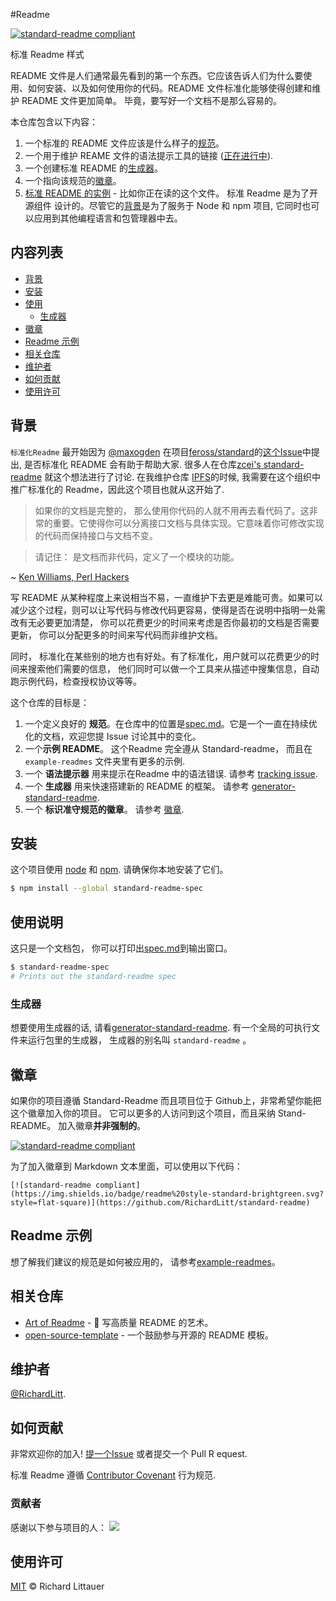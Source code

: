 #Readme

[![standard-readme compliant](https://img.shields.io/badge/readme%20style-standard-brightgreen.svg?style=flat-square)](https://github.com/RichardLitt/standard-readme)

标准 Readme 样式

README 文件是人们通常最先看到的第一个东西。它应该告诉人们为什么要使用、如何安装、以及如何使用你的代码。README 文件标准化能够使得创建和维护 README 文件更加简单。 毕竟，要写好一个文档不是那么容易的。

本仓库包含以下内容：

1. 一个标准的 README 文件应该是什么样子的[规范](spec.md)。
2. 一个用于维护 REAME 文件的语法提示工具的链接 ([正在进行中](https://github.com/RichardLitt/standard-readme/issues/5)).
3. 一个创建标准 README 的[生成器](https://github.com/RichardLitt/generator-standard-readme)。
4. 一个指向该规范的[徽章](#徽章)。
5. [标准 README 的实例](example-readmes/) - 比如你正在读的这个文件。
标准 Readme 是为了开源组件 设计的。尽管它的[背景](#背景)是为了服务于 Node 和 npm 项目, 它同时也可以应用到其他编程语言和包管理器中去。

## 内容列表

- [背景](#背景)
- [安装](#安装)
- [使用](#使用)
	- [生成器](#生成器)
- [徽章](#徽章)
- [Readme 示例](#Readme-示例)
- [相关仓库](#相关仓库)
- [维护者](#维护者)
- [如何贡献](#如何贡献)
- [使用许可](#使用许可)

## 背景

`标准化Readme` 最开始因为 [@maxogden](https://github.com/maxogden) 在项目[feross/standard](https://github.com/feross/standard)的[这个Issue](https://github.com/feross/standard/issues/141)中提出, 是否标准化 README 会有助于帮助大家. 很多人在仓库[zcei's standard-readme](https://github.com/zcei/standard-readme/issues/1) 就这个想法进行了讨论. 在我维护仓库 [IPFS](https://github.com/ipfs)的时候, 我需要在这个组织中推广标准化的 Readme，因此这个项目也就从这开始了.

> 如果你的文档是完整的， 那么使用你代码的人就不用再去看代码了。这非常的重要。它使得你可以分离接口文档与具体实现。它意味着你可修改实现的代码而保持接口与文档不变。

> 请记住： 是文档而非代码，定义了一个模块的功能。

~ [Ken Williams, Perl Hackers](http://mathforum.org/ken/perl_modules.html#document)

写 README 从某种程度上来说相当不易，一直维护下去更是难能可贵。如果可以减少这个过程，则可以让写代码与修改代码更容易，使得是否在说明中指明一处需改有无必要更加清楚， 你可以花费更少的时间来考虑是否你最初的文档是否需要更新， 你可以分配更多的时间来写代码而非维护文档。

同时， 标准化在某些别的地方也有好处。有了标准化，用户就可以花费更少的时间来搜索他们需要的信息， 他们同时可以做一个工具来从描述中搜集信息，自动跑示例代码，检查授权协议等等。

这个仓库的目标是：


1. 一个定义良好的 **规范**。在仓库中的位置是[spec.md](spec.md)。它是一个一直在持续优化的文档，欢迎您提 Issue 讨论其中的变化。
2. 一个**示例 README**。 这个Readme 完全遵从 Standard-readme， 而且在 `example-readmes` 文件夹里有更多的示例.
3. 一个 **语法提示器** 用来提示在Readme 中的语法错误. 请参考 [tracking issue](https://github.com/RichardLitt/standard-readme/issues/5).
4. 一个 **生成器** 用来快速搭建新的 README 的框架。 请参考 [generator-standard-readme](https://github.com/RichardLitt/generator-standard-readme).
5. 一个 **标识准守规范的徽章**。 请参考 [徽章](#徽章).

## 安装

这个项目使用 [node](http://nodejs.org) 和 [npm](https://npmjs.com). 请确保你本地安装了它们。
```sh
$ npm install --global standard-readme-spec
```

## 使用说明

这只是一个文档包， 你可以打印出[spec.md](spec.md)到输出窗口。

```sh
$ standard-readme-spec
# Prints out the standard-readme spec
```

### 生成器


想要使用生成器的话, 请看[generator-standard-readme](https://github.com/RichardLitt/generator-standard-readme). 
有一个全局的可执行文件来运行包里的生成器， 生成器的别名叫 `standard-readme` 。

## 徽章
如果你的项目遵循 Standard-Readme 而且项目位于 Github上，非常希望你能把这个徽章加入你的项目。 它可以更多的人访问到这个项目，而且采纳 Stand-README。 加入徽章**并非强制的**。 

[![standard-readme compliant](https://img.shields.io/badge/readme%20style-standard-brightgreen.svg?style=flat-square)](https://github.com/RichardLitt/standard-readme)

为了加入徽章到 Markdown 文本里面，可以使用以下代码：

```
[![standard-readme compliant](https://img.shields.io/badge/readme%20style-standard-brightgreen.svg?style=flat-square)](https://github.com/RichardLitt/standard-readme)
```

## Readme 示例

想了解我们建议的规范是如何被应用的， 请参考[example-readmes](example-readmes/)。

## 相关仓库

- [Art of Readme](https://github.com/noffle/art-of-readme) - 💌 写高质量 README 的艺术。
- [open-source-template](https://github.com/davidbgk/open-source-template/) - 一个鼓励参与开源的 README 模板。

## 维护者

[@RichardLitt](https://github.com/RichardLitt).

## 如何贡献

非常欢迎你的加入! [提一个Issue](https://github.com/RichardLitt/standard-readme/issues/new) 或者提交一个 Pull R equest.


标准 Readme 遵循 [Contributor Covenant](http://contributor-covenant.org/version/1/3/0/) 行为规范.

### 贡献者

感谢以下参与项目的人：
<a href="graphs/contributors"><img src="https://opencollective.com/standard-readme/contributors.svg?width=890&button=false" /></a>


## 使用许可

[MIT](LICENSE) © Richard Littauer
